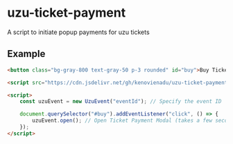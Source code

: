 # uzu-ticket-payment
A script to initiate popup payments for uzu tickets 


## Example

```html
<button class="bg-gray-800 text-gray-50 p-3 rounded" id="buy">Buy Ticket</button>

<script src="https://cdn.jsdelivr.net/gh/kenovienadu/uzu-ticket-payment/main.js"></script>

<script>
	const uzuEvent = new UzuEvent("eventId"); // Specify the event ID

	document.querySelector("#buy").addEventListener("click", () => {
		uzuEvent.open(); // Open Ticket Payment Modal (takes a few seconds to load up though)
	});
</script>
```
